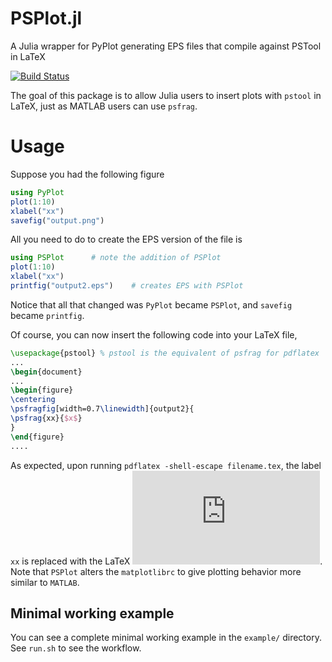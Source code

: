 # PSPlot.jl
A Julia wrapper for PyPlot generating EPS files that compile against PSTool in LaTeX

[![Build Status](https://travis-ci.org/reesepathak/PSPlot.jl.svg?branch=master)](https://travis-ci.org/reesepathak/PSPlot.jl)

The goal of this package is to allow Julia users to insert plots with `pstool` in LaTeX, just as MATLAB users can use
`psfrag`. 

# Usage
Suppose you had the following figure

```julia
using PyPlot
plot(1:10)
xlabel("xx")
savefig("output.png")
```

All you need to do to create the EPS version of the file is
```julia
using PSPlot      # note the addition of PSPlot
plot(1:10)
xlabel("xx")
printfig("output2.eps")    # creates EPS with PSPlot
```
Notice that all that changed was `PyPlot` became `PSPlot`, and `savefig` became `printfig`. 

Of course, you can now insert the following code into your LaTeX file,
```latex
\usepackage{pstool} % pstool is the equivalent of psfrag for pdflatex
...
\begin{document}
...
\begin{figure}
\centering
\psfragfig[width=0.7\linewidth]{output2}{
\psfrag{xx}{$x$}
}
\end{figure}
....
```
As expected, upon running `pdflatex -shell-escape filename.tex`, the label `xx`
is replaced with the LaTeX ![](https://latex.codecogs.com/svg.latex?x).
Note that `PSPlot` alters the `matplotlibrc` to give plotting behavior more similar to
`MATLAB`.

## Minimal working example
You can see a complete minimal working example in the `example/` directory.
See `run.sh` to see the workflow.